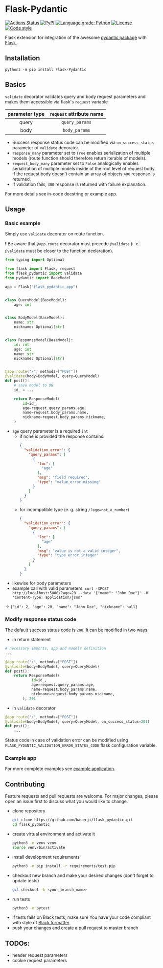 # Flask-Pydantic
[![Actions Status](https://github.com/bauerji/flask_pydantic/workflows/Python%20package/badge.svg?branch=master)](https://github.com/bauerji/flask_pydantic/actions)
[![PyPI](https://img.shields.io/pypi/v/Flask-Pydantic?color=g)](https://pypi.org/project/Flask-Pydantic/)
[![Language grade: Python](https://img.shields.io/lgtm/grade/python/g/bauerji/flask_pydantic.svg?logo=lgtm&logoWidth=18)](https://lgtm.com/projects/g/bauerji/flask_pydantic/context:python)
[![License](https://img.shields.io/badge/license-MIT-purple)](https://github.com/bauerji/flask_pydantic/blob/master/LICENSE)
[![Code style](https://img.shields.io/badge/code%20style-black-black)](https://github.com/psf/black)

Flask extension for integration of the awesome [pydantic package](https://github.com/samuelcolvin/pydantic) with [Flask](https://palletsprojects.com/p/flask/).

## Installation
``python3 -m pip install Flask-Pydantic``

## Basics
`validate` decorator validates query and body request parameters and makes them accessible via flask's `request` variable

| **parameter type** | **`request` attribute name** |
|:--------------:|:------------------------:|
| query          | `query_params`           |
| body           | `body_params`            |

- Success response status code can be modified via `on_success_status` parameter of `validate` decorator.
- `response_many` parameter set to `True` enables serialization of multiple models (route function should therefore return iterable of models).
- `request_body_many` parameter set to `False` analogically enables serialization of multiple models inside of the root level of request body. If the request body doesn't contain an array of objects `400` response is returned,
- If validation fails, `400` response is returned with failure explanation.

For more details see in-code docstring or example app.

## Usage
### Basic example
Simply use `validate` decorator on route function. 

:exclamation: Be aware that `@app.route` decorator must precede `@validate` (i. e. `@validate` must be closer to the function declaration).
```python
from typing import Optional

from flask import Flask, request
from flask_pydantic import validate
from pydantic import BaseModel

app = Flask("flask_pydantic_app")


class QueryModel(BaseModel):
    age: int


class BodyModel(BaseModel):
    name: str
    nickname: Optional[str]


class ResponseModel(BaseModel):
    id: int
    age: int
    name: str
    nickname: Optional[str]


@app.route("/", methods=["POST"])
@validate(body=BodyModel, query=QueryModel)
def post():
    # save model to DB
    id_ = ...

    return ResponseModel(
        id=id_,
        age=request.query_params.age,
        name=request.body_params.name,
        nickname=request.body_params.nickname,
    )
```
- `age` query parameter is a required `int`
    - if none is provided the response contains: 
        ```json
        {
          "validation_error": {
            "query_params": [
              {
                "loc": [
                  "age"
                ],
                "msg": "field required",
                "type": "value_error.missing"
              }
            ]
          }
        }
        ```
    - for incompatible type (e. g. string `/?age=not_a_number`)
        ```json
        {
          "validation_error": {
            "query_params": [
              {
                "loc": [
                  "age"
                ],
                "msg": "value is not a valid integer",
                "type": "type_error.integer"
              }
            ]
          }
        }
        ```
- likewise for body parameters
- example call with valid parameters:
``curl -XPOST http://localhost:5000/?age=20 --data '{"name": "John Doe"}' -H 'Content-Type: application/json'``

-> ``{"id": 2, "age": 20, "name": "John Doe", "nickname": null}``

### Modify response status code
The default success status code is `200`. It can be modified in two ways
- in return statement
```python
# necessary imports, app and models definition
...

@app.route("/", methods=["POST"])
@validate(body=BodyModel, query=QueryModel)
def post():
    return ResponseModel(
            id=id_,
            age=request.query_params.age,
            name=request.body_params.name,
            nickname=request.body_params.nickname,
        ), 201
```
- in `validate` decorator
```python
@app.route("/", methods=["POST"])
@validate(body=BodyModel, query=QueryModel, on_success_status=201)
def post():
    ...
```

Status code in case of validation error can be modified using `FLASK_PYDANTIC_VALIDATION_ERROR_STATUS_CODE` flask configuration variable.

### Example app
For more complete examples see [example application](https://github.com/bauerji/flask_pydantic/tree/master/example_app).

## Contributing
Feature requests and pull requests are welcome. For major changes, please open an issue first to discuss what you would like to change.

- clone repository
    ```bash
    git clone https://github.com/bauerji/flask_pydantic.git
    cd flask_pydantic
    ```
 - create virtual environment and activate it
    ```bash
    python3 -m venv venv
    source venv/bin/activate
    ```
 - install development requirements
    ```bash
    python3 -m pip install -r requirements/test.pip
    ```
 - checkout new branch and make your desired changes (don't forget to update tests)
    ```bash
    git checkout -b <your_branch_name>
    ```
 - run tests
    ```bash
    python3 -m pytest
    ```
 - if tests fails on Black tests, make sure You have your code compliant with style of [Black formatter](https://github.com/psf/black)
 - push your changes and create a pull request to master branch

## TODOs:
- header request parameters
- cookie request parameters
